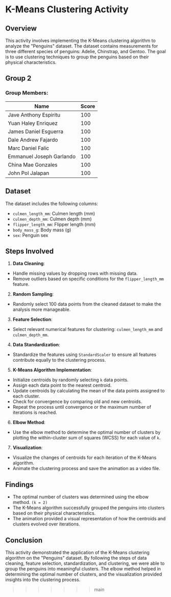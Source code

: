 # K-Means Clustering Activity

## Overview

This activity involves implementing the K-Means clustering algorithm to analyze the "Penguins" dataset. The dataset contains measurements for three different species of penguins: Adelie, Chinstrap, and Gentoo. The goal is to use clustering techniques to group the penguins based on their physical characteristics.

## Group 2

### Group Members:

| Name                        | Score |
|-----------------------------|-------|
| Jave Anthony Espiritu       | 100   |
| Yuan Haley Enriquez         | 100   |
| James Daniel Esguerra       | 100   |
| Dale Andrew Fajardo         | 100   |
| Marc Daniel Falic           | 100   |
| Emmanuel Joseph Garlando    | 100   |
| China Mae Gonzales          | 100   |
| John Pol Jalapan            | 100   |

## Dataset

The dataset includes the following columns:
- `culmen_length_mm`: Culmen length (mm)
- `culmen_depth_mm`: Culmen depth (mm)
- `flipper_length_mm`: Flipper length (mm)
- `body_mass_g`: Body mass (g)
- `sex`: Penguin sex

## Steps Involved

1. **Data Cleaning**: 
  - Handle missing values by dropping rows with missing data.
  - Remove outliers based on specific conditions for the `flipper_length_mm` feature.

2. **Random Sampling**: 
  - Randomly select 100 data points from the cleaned dataset to make the analysis more manageable.

3. **Feature Selection**: 
  - Select relevant numerical features for clustering: `culmen_length_mm` and `culmen_depth_mm`.

4. **Data Standardization**: 
  - Standardize the features using `StandardScaler` to ensure all features contribute equally to the clustering process.

5. **K-Means Algorithm Implementation**:
  - Initialize centroids by randomly selecting `k` data points.
  - Assign each data point to the nearest centroid.
  - Update centroids by calculating the mean of the data points assigned to each cluster.
  - Check for convergence by comparing old and new centroids.
  - Repeat the process until convergence or the maximum number of iterations is reached.

6. **Elbow Method**:
  - Use the elbow method to determine the optimal number of clusters by plotting the within-cluster sum of squares (WCSS) for each value of `k`.

7. **Visualization**:
  - Visualize the changes of centroids for each iteration of the K-Means algorithm.
  - Animate the clustering process and save the animation as a video file.

## Findings

- The optimal number of clusters was determined using the elbow method. `(k = 2)`
- The K-Means algorithm successfully grouped the penguins into clusters based on their physical characteristics.
- The animation provided a visual representation of how the centroids and clusters evolved over iterations.

## Conclusion

This activity demonstrated the application of the K-Means clustering algorithm on the "Penguins" dataset. By following the steps of data cleaning, feature selection, standardization, and clustering, we were able to group the penguins into meaningful clusters. The elbow method helped in determining the optimal number of clusters, and the visualization provided insights into the clustering process.
>>>>>>> main

